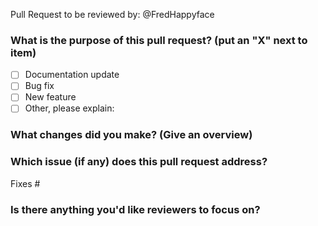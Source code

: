 <!-- Thank you for submitting a Pull Request. Please:
* Read our Pull Request guidelines:
  https://github.com/FredHappyface/.github/blob/master/CONTRIBUTING.md
* Associate an issue with the Pull Request.
* Ensure that the code is up-to-date with the `master` branch.
* Include a description of the proposed changes and how to test them.
-->

Pull Request to be reviewed by: @FredHappyface

### What is the purpose of this pull request? (put an "X" next to item)

- [ ] Documentation update
- [ ] Bug fix
- [ ] New feature
- [ ] Other, please explain:

### What changes did you make? (Give an overview)

### Which issue (if any) does this pull request address?
Fixes #

### Is there anything you'd like reviewers to focus on?

